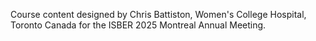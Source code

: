 Course content designed by Chris Battiston, Women's College Hospital, Toronto Canada for the ISBER 2025 Montreal Annual Meeting.
